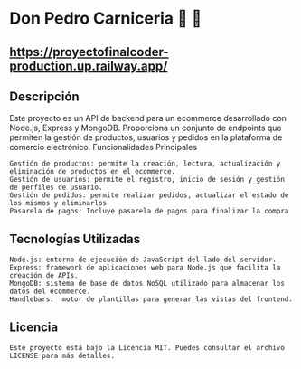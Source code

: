  # Don Pedro Carniceria  :meat_on_bone: :poultry_leg:

## https://proyectofinalcoder-production.up.railway.app/

## Descripción

Este proyecto es un API de backend para un ecommerce desarrollado con Node.js, Express y MongoDB. Proporciona un conjunto de endpoints que permiten la gestión de productos, usuarios y pedidos en la plataforma de comercio electrónico.
Funcionalidades Principales

    Gestión de productos: permite la creación, lectura, actualización y eliminación de productos en el ecommerce.
    Gestión de usuarios: permite el registro, inicio de sesión y gestión de perfiles de usuario.
    Gestión de pedidos: permite realizar pedidos, actualizar el estado de los mismos y eliminarlos
    Pasarela de pagos: Incluye pasarela de pagos para finalizar la compra

## Tecnologías Utilizadas

    Node.js: entorno de ejecución de JavaScript del lado del servidor.
    Express: framework de aplicaciones web para Node.js que facilita la creación de APIs.
    MongoDB: sistema de base de datos NoSQL utilizado para almacenar los datos del ecommerce.
    Handlebars:  motor de plantillas para generar las vistas del frontend.
    
## Licencia

    Este proyecto está bajo la Licencia MIT. Puedes consultar el archivo LICENSE para más detalles.
